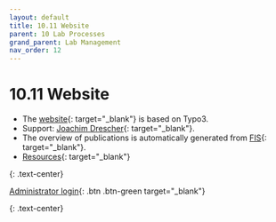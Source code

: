 ```yaml
---
layout: default
title: 10.11 Website
parent: 10 Lab Processes
grand_parent: Lab Management
nav_order: 12
---
```


# 10.11 Website

- The [website](https://www.uni-bamberg.de/digital-work/){: target="_blank"} is based on Typo3.
- Support: [Joachim Drescher](https://univis.uni-bamberg.de/prg?search=persons&show=info&department=320930&fullname=Joachim+Drescher){: target="_blank"}.
- The overview of publications is automatically generated from [FIS](https://fis.uni-bamberg.de/){: target="_blank"}.
- [Resources](https://vc.uni-bamberg.de/course/view.php?id=264&section=2){: target="_blank"}

{: .text-center}

[Administrator login](https://www.uni-bamberg.de/typo3){: .btn .btn-green target="_blank"}

{: .text-center}
